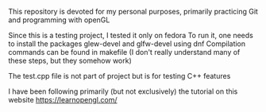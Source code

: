 This repository is devoted for my personal purposes, primarily practicing Git and programming with openGL

Since this is a testing project, I tested it only on fedora
To run it, one needs to install the packages glew-devel and glfw-devel using dnf
Compilation commands can be found in makefile 
(I don't really understand many of these steps, but they somehow work)

The test.cpp file is not part of project but is for testing C++ features

I have been following primarily (but not exclusively) the tutorial on this website https://learnopengl.com/